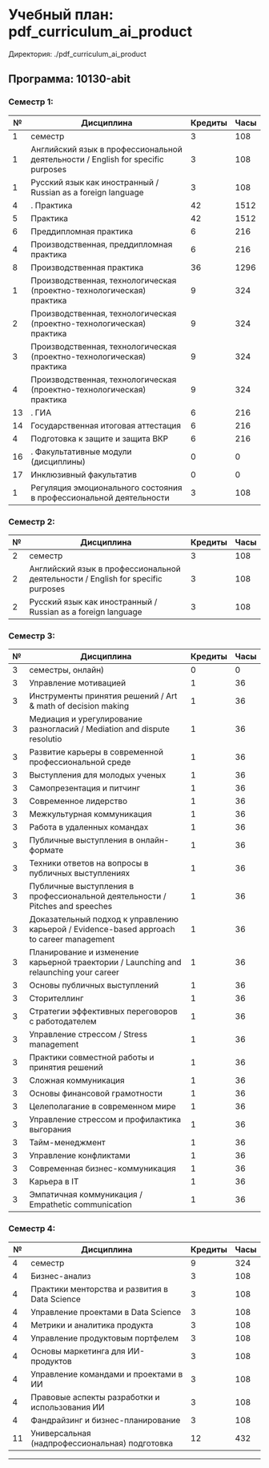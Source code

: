 # Учебный план: pdf_curriculum_ai_product
Директория: ./pdf_curriculum_ai_product

## Программа: 10130-abit

### Семестр 1:

| № | Дисциплина | Кредиты | Часы |
| --- | --- | --- | --- |
| 1 | семестр | 3 | 108 |
| 1 | Английский язык в профессиональной деятельности / English for specific purposes | 3 | 108 |
| 1 | Русский язык как иностранный / Russian as a foreign language | 3 | 108 |
| 4 | . Практика | 42 | 1512 |
| 5 | Практика | 42 | 1512 |
| 6 | Преддипломная практика | 6 | 216 |
| 4 | Производственная, преддипломная практика | 6 | 216 |
| 8 | Производственная практика | 36 | 1296 |
| 1 | Производственная, технологическая (проектно-технологическая) практика | 9 | 324 |
| 2 | Производственная, технологическая (проектно-технологическая) практика | 9 | 324 |
| 3 | Производственная, технологическая (проектно-технологическая) практика | 9 | 324 |
| 4 | Производственная, технологическая (проектно-технологическая) практика | 9 | 324 |
| 13 | . ГИА | 6 | 216 |
| 14 | Государственная итоговая аттестация | 6 | 216 |
| 4 | Подготовка к защите и защита ВКР | 6 | 216 |
| 16 | . Факультативные модули (дисциплины) | 0 | 0 |
| 17 | Инклюзивный факультатив | 0 | 0 |
| 1 | Регуляция эмоционального состояния в профессиональной деятельности | 3 | 108 |

### Семестр 2:

| № | Дисциплина | Кредиты | Часы |
| --- | --- | --- | --- |
| 2 | семестр | 3 | 108 |
| 2 | Английский язык в профессиональной деятельности / English for specific purposes | 3 | 108 |
| 2 | Русский язык как иностранный / Russian as a foreign language | 3 | 108 |

### Семестр 3:

| № | Дисциплина | Кредиты | Часы |
| --- | --- | --- | --- |
| 3 | семестры, онлайн) | 0 | 0 |
| 3 | Управление мотивацией | 1 | 36 |
| 3 | Инструменты принятия решений / Art & math of decision making | 1 | 36 |
| 3 | Медиация и урегулирование разногласий / Mediation and dispute resolutio | 1 | 36 |
| 3 | Развитие карьеры в современной профессиональной среде | 1 | 36 |
| 3 | Выступления для молодых ученых | 1 | 36 |
| 3 | Самопрезентация и питчинг | 1 | 36 |
| 3 | Современное лидерство | 1 | 36 |
| 3 | Межкультурная коммуникация | 1 | 36 |
| 3 | Работа в удаленных командах | 1 | 36 |
| 3 | Публичные выступления в онлайн-формате | 1 | 36 |
| 3 | Техники ответов на вопросы в публичных выступлениях | 1 | 36 |
| 3 | Публичные выступления в профессиональной деятельности / Pitches and speeches | 1 | 36 |
| 3 | Доказательный подход к управлению карьерой / Evidence-based approach to career management | 1 | 36 |
| 3 | Планирование и изменение карьерной траектории / Launching and relaunching your career | 1 | 36 |
| 3 | Основы публичных выступлений | 1 | 36 |
| 3 | Сторителлинг | 1 | 36 |
| 3 | Стратегии эффективных переговоров с работодателем | 1 | 36 |
| 3 | Управление стрессом / Stress management | 1 | 36 |
| 3 | Практики совместной работы и принятия решений | 1 | 36 |
| 3 | Сложная коммуникация | 1 | 36 |
| 3 | Основы финансовой грамотности | 1 | 36 |
| 3 | Целеполагание в современном мире | 1 | 36 |
| 3 | Управление стрессом и профилактика выгорания | 1 | 36 |
| 3 | Тайм-менеджмент | 1 | 36 |
| 3 | Управление конфликтами | 1 | 36 |
| 3 | Современная бизнес-коммуникация | 1 | 36 |
| 3 | Карьера в IT | 1 | 36 |
| 3 | Эмпатичная коммуникация / Empathetic communication | 1 | 36 |

### Семестр 4:

| № | Дисциплина | Кредиты | Часы |
| --- | --- | --- | --- |
| 4 | семестр | 9 | 324 |
| 4 | Бизнес-анализ | 3 | 108 |
| 4 | Практики менторства и развития в Data Science | 3 | 108 |
| 4 | Управление проектами в Data Science | 3 | 108 |
| 4 | Метрики и аналитика продукта | 3 | 108 |
| 4 | Управление продуктовым портфелем | 3 | 108 |
| 4 | Основы маркетинга для ИИ-продуктов | 3 | 108 |
| 4 | Управление командами и проектами в ИИ | 3 | 108 |
| 4 | Правовые аспекты разработки и использования ИИ | 3 | 108 |
| 4 | Фандрайзинг и бизнес-планирование | 3 | 108 |
| 11 | Универсальная (надпрофессиональная) подготовка | 12 | 432 |

---
